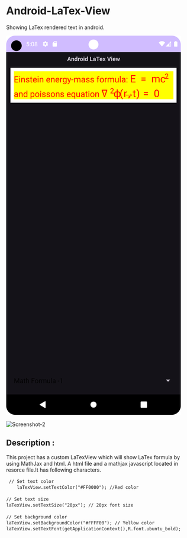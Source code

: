 # Android-LaTex-View
Showing LaTex rendered text in android.

![Screenshot-1](.\app\src\main\res\drawable\screenshot_1.png)

![Screenshot-2]([app\src\main\res\drawable\screenshot_2.png](https://github.com/baponkar/Android-LaTex-View/blob/main/app/src/main/res/drawable/screenshot_2.png))

## Description :
This project has a custom LaTexView which will show LaTex formula by using MathJax and html. A html file and a mathjax javascript located in resorce file.It has following characters.
```
 // Set text color
    laTexView.setTextColor("#FF0000"); //Red color

// Set text size
laTexView.setTextSize("20px"); // 20px font size

// Set background color
laTexView.setBackgroundColor("#FFFF00"); // Yellow color
laTexView.setTextFont(getApplicationContext(),R.font.ubuntu_bold);
```

